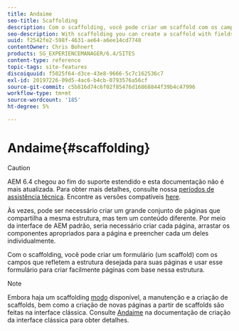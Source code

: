 ```yaml
---
title: Andaime
seo-title: Scaffolding
description: Com o scaffolding, você pode criar um scaffold com os campos que refletem a estrutura desejada para suas páginas e usar este formulário para criar facilmente páginas com base nesta estrutura
seo-description: With scaffolding you can create a scaffold with fields that reflect the structure you want for your pages and then use this form to easily create pages based on this structure
uuid: f2542fe2-598f-4631-ae64-a6ee14cd7748
contentOwner: Chris Bohnert
products: SG_EXPERIENCEMANAGER/6.4/SITES
content-type: reference
topic-tags: site-features
discoiquuid: f5025f64-d3ce-43e8-9666-5c7c162536c7
exl-id: 20197226-09d5-4ac6-b4cb-0793576a56cf
source-git-commit: c5b816d74c6f02f85476d16868844f39b4c47996
workflow-type: tm+mt
source-wordcount: '185'
ht-degree: 5%

---
```


# Andaime{#scaffolding}

>[!CAUTION]
>
>AEM 6.4 chegou ao fim do suporte estendido e esta documentação não é mais atualizada. Para obter mais detalhes, consulte nossa [períodos de assistência técnica](https://helpx.adobe.com/br/support/programs/eol-matrix.html). Encontre as versões compatíveis [here](https://experienceleague.adobe.com/docs/).

Às vezes, pode ser necessário criar um grande conjunto de páginas que compartilha a mesma estrutura, mas tem um conteúdo diferente. Por meio da interface de AEM padrão, seria necessário criar cada página, arrastar os componentes apropriados para a página e preencher cada um deles individualmente.

Com o scaffolding, você pode criar um formulário (um scaffold) com os campos que refletem a estrutura desejada para suas páginas e usar esse formulário para criar facilmente páginas com base nessa estrutura.

>[!NOTE]
>
>Embora haja um scaffolding [modo](/help/sites-authoring/author-environment-tools.md#page-modes) disponível, a manutenção e a criação de scaffolds, bem como a criação de novas páginas a partir de scaffolds são feitas na interface clássica. Consulte [Andaime](/help/sites-classic-ui-authoring/classic-feature-scaffolding.md) na documentação de criação da interface clássica para obter detalhes.
